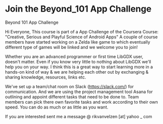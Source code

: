 Join the Beyond_101 App Challenge
==========

Beyond 101 App Challenge

Hi Everyone,
This course is part of a App Challenge of the Coursera Course: "Creative, Serious and Playful Science of Android Apps"
A couple of course members have started working on a Zelda like game
to which eventually different type of games will be linked and we welcome you to join!

Whether you are an advanced programmer or first time LibGDX user, doesn't matter.
Even if you know very little to nothing about LibGDX we'll help you on your way.
I think this is a great way to start learning more in a hands-on kind of way & we are helping each other out by exchanging & sharing knowledge, resources, links etc.

We've set up a team/chat room on Slack (https://slack.com/) for communication.
And we are using the project management tool Asana for outlining and appoint different tasks that need to be done to.
Team members can pick there own favorite tasks and work according to their own speed.
You can do as much or as little as you want.

If you are interested sent me a message @ rikvanvelzen [at] yahoo _ com

